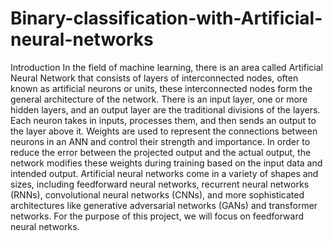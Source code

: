 # Binary-classification-with-Artificial-neural-networks
Introduction 
In the field of machine learning, there is an area called Artificial Neural Network that consists of layers of interconnected nodes, often known as artificial neurons or units, these interconnected nodes form the general architecture of the network. There is an input layer, one or more hidden layers, and an output layer are the traditional divisions of the layers. Each neuron takes in inputs, processes them, and then sends an output to the layer above it. Weights are used to represent the connections between neurons in an ANN and control their strength and importance. In order to reduce the error between the projected output and the actual output, the network modifies these weights during training based on the input data and intended output. Artificial neural networks come in a variety of shapes and sizes, including feedforward neural networks, recurrent neural networks (RNNs), convolutional neural networks (CNNs), and more sophisticated architectures like generative adversarial networks (GANs) and transformer networks. For the purpose of this project, we will focus on feedforward neural networks.
